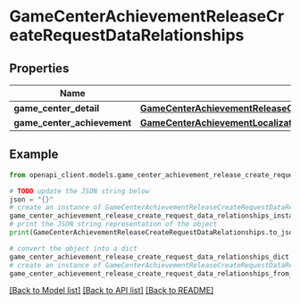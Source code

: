 # GameCenterAchievementReleaseCreateRequestDataRelationships


## Properties

Name | Type | Description | Notes
------------ | ------------- | ------------- | -------------
**game_center_detail** | [**GameCenterAchievementReleaseCreateRequestDataRelationshipsGameCenterDetail**](GameCenterAchievementReleaseCreateRequestDataRelationshipsGameCenterDetail.md) |  | 
**game_center_achievement** | [**GameCenterAchievementLocalizationCreateRequestDataRelationshipsGameCenterAchievement**](GameCenterAchievementLocalizationCreateRequestDataRelationshipsGameCenterAchievement.md) |  | 

## Example

```python
from openapi_client.models.game_center_achievement_release_create_request_data_relationships import GameCenterAchievementReleaseCreateRequestDataRelationships

# TODO update the JSON string below
json = "{}"
# create an instance of GameCenterAchievementReleaseCreateRequestDataRelationships from a JSON string
game_center_achievement_release_create_request_data_relationships_instance = GameCenterAchievementReleaseCreateRequestDataRelationships.from_json(json)
# print the JSON string representation of the object
print(GameCenterAchievementReleaseCreateRequestDataRelationships.to_json())

# convert the object into a dict
game_center_achievement_release_create_request_data_relationships_dict = game_center_achievement_release_create_request_data_relationships_instance.to_dict()
# create an instance of GameCenterAchievementReleaseCreateRequestDataRelationships from a dict
game_center_achievement_release_create_request_data_relationships_from_dict = GameCenterAchievementReleaseCreateRequestDataRelationships.from_dict(game_center_achievement_release_create_request_data_relationships_dict)
```
[[Back to Model list]](../README.md#documentation-for-models) [[Back to API list]](../README.md#documentation-for-api-endpoints) [[Back to README]](../README.md)


